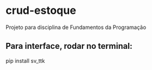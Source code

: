 # crud-estoque
Projeto para disciplina de Fundamentos da Programação

## Para interface, rodar no terminal:

pip install sv_ttk
